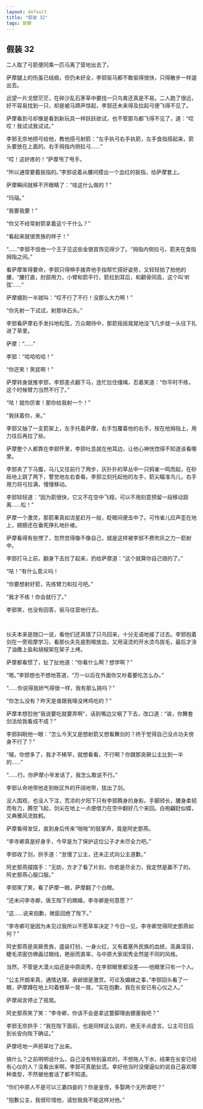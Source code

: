 ```yaml
---
layout: default
title: "假装 32"
tags: 郅摩 
---
```


## 假装 32


二人取了弓箭便同乘一匹马离了营地出去了。

萨摩腿上的伤虽已结痂，但仍未好全，李郅驱马都不敢驱得很快，只得散步一样遛出去。

远望一片戈壁茫茫，在碎沙乱石茅草中要找一只鸟禽还真是不易。二人跑了很远，好不容易找到一只，却是被马蹄声惊起，李郅还未来得及拉起弓便飞得不见了。

萨摩看到弓却像是看到新玩具一样跃跃欲试，也不管那鸟都飞得不见了，道：“哎哎！我试试我试试。”

李郅无奈地把弓给他，教他搭弓射箭：“左手执弓右手执箭，左手食指搭起来，箭头要放在上面的。右手拇指内侧拉弓……“

“哎！这好疼的！”萨摩甩了甩手。

“所以通常要戴扳指的。”李郅说着从腰间摸出一个血红的扳指，给萨摩套上。

萨摩瞬间就移不开眼睛了：“哇这什么做的？”

“玛瑙。”

“我要我要！”

“你又不经常射箭拿着这个干什么？”

“看起来就很贵族的样子！”

“……”李郅不信他一个王子见这些金银首饰见得少了。“拇指内侧拉弓，箭夹在食指拇指之间。”

看萨摩笨得要命，李郅只得伸手拨弄他手指帮忙搭好姿势，又轻轻拍了拍他的腰，“腰打直，肘部用力，小臂和箭平行，箭拉到耳后，和颧骨同高，这个叫‘听弦’……”

萨摩绷到一半就叫：“哎不行了不行！没那么大力啊！”

“你先射一下试试，射那块石头。”

李郅看萨摩右手发抖地松弦，万众期待中，那箭摇摇晃晃地没飞几步就一头往下扎进了草里。

萨摩：“……”

李郅：“哈哈哈哈！”

“你还笑！笑屁啊！”

萨摩转身就推李郅，李郅差点翻下马，连忙拉住缰绳，忍着笑道：“你平时不练，这个时候臂力当然不行了。”

“呿！就你厉害！那你给我射一个！”

“我扶着你，来。”

李郅又抽了一支箭架上，左手托着萨摩，右手包覆着他的右手，按在他拇指上，用力往后再拉了些。

萨摩整个人都靠在李郅怀里，李郅吐息就在他耳边，让他心神恍惚得不知道该看哪里。

李郅夹了下马腹，马儿又往前行了两步，灰扑扑的草丛中一只鸦雀一鸣而起，在砂砾地上跳了两下，警觉地左右查看。李郅立刻托起他的左手，箭尖瞄准鸟儿，右手用力将弓拉满，慢慢移动。

李郅轻轻道：“因为箭很快，它又不在空中飞翔，可以不用刻意预留一段移动距离……松！”

萨摩一个激灵，那箭果真如流星赶月一般，眨眼间便击中了。可怜雀儿应声歪在地上，翅膀还在垂死挣扎地扑棱。

萨摩看得有些愣了，忽然觉得像不像自己，就是这样被李郅不费吹灰之力一箭射中。

李郅打马上前，翻身下去捡了起来，扔给萨摩道：“这个就算你自己猎的了。”

“呿！”有什么意义吗！

“你要想射好箭，先练臂力和拉弓吧。”

“我才不练！你会就行了。”

李郅笑，也没有回答，驱马往营地行去。

<br />

伙夫本来是随口一说，看他们还真猎了只鸟回来，十分无语地接了过去。李郅抱着剑在一旁观摩学习，看那伙夫先是割喉放血，又用滚烫的开水烫鸟拔毛，最后才涂了油撒上盐和胡椒架在架子上烤。

萨摩都看惯了，扯了扯他道：“你看什么啊？想学啊？”

“嗯。”李郅想也不想地答道，“万一以后在外面你又吵着要吃怎么办。”

“……你说得我娇气得很一样，我有那么挑吗？”

“你怎么没有？昨天是谁跟我嚎没烤鸡吃的？”

萨摩本想怼他“我说要吃就要弄啊”，话到嘴边又咽了下去，改口道：“诶，你舞套剑法给我看成不成？”

李郅斜睨他一眼：“怎么今天又是想射箭又想看舞剑的？终于觉得自己没点功夫傍身不行了？”

“嘁，你想多了，我才不稀罕，就想看看，不行啊？你跟那突厥公主比到一半的……”

“……行。你萨摩小爷发话了，我怎么敢说不行。”

李郅认命地带他走到帐区外的开阔地带，拔出了剑。

没人围观，也没人下注，荒凉的夕阳下只有李郅腾身的身影。手脚颀长，腰身柔韧而有力，腾空飞起，剑尖在地上一点便借力在空中翻好几个来回。白袍翩跹似蝶，又典雅风流胜鹤。

萨摩看得发怔，直到身后传来“啪啪”的鼓掌声，竟是阿史那燕。

“李寺卿真是好身手，今早是为了保护这位公子才未尽全力吧。”

李郅收了剑，拱手道：“怠慢了公主，还未正式向公主道歉。”

阿史那燕摆摆手：“无妨，方才了看了片刻，你若是尽全力，我定然是赢不了的。阿史那燕心服口服。”

李郅笑了笑，看了萨摩一眼，萨摩翻了个白眼。

“还未问李寺卿，唐王陛下的赐婚，李寺卿是何意愿？”

“这……说来抱歉，微臣回绝了陛下。”

“李寺卿可是因为未见过我所以不愿草率决定？今日一见，李寺卿觉得阿史那燕如何？”

阿史那燕是突厥贵族，盛装打扮，一身火红，又有着塞外民族的血统，高鼻深目，睫毛浓密仿佛画过眼线，艳丽而直率，与中原大家闺秀全然是不同的风格。

当然，不管是大漠火焰还是中原闺秀，在李郅眼里都没差——他眼里只有一个人。

“公主开朗率真，通情达理，承邺很是激赏。可论及婚嫁之事，”李郅回头看了一眼，萨摩蹲在地上叼着根草一晃一晃，“实在抱歉，我在长安已有心仪之人。”

萨摩闻言停止了摇晃。

阿史那燕笑了笑：“李寺卿，你该不会是拿这蹩脚理由搪塞我吧？”

李郅无奈拱手：“我在陛下面前，也是同样这么说的，绝无半点虚言。公主可日后到长安向陛下确证。”

萨摩呸地一声把草吐了出来。

搞什么？之前明明说什么，自己没有特别喜欢的，不想拖人下水，结果在长安已经有心仪的人？没看出来啊，李郅可真能扯谎。幸好他当时没傻逼似的说自己喜欢哪种类型，不然被他套话了都不知道。

“你们中原人不是可以三妻四妾的？你是皇侄，多娶两个无所谓吧？”

“抱歉公主，我很珍惜他，请恕我我不能这样对他。”
